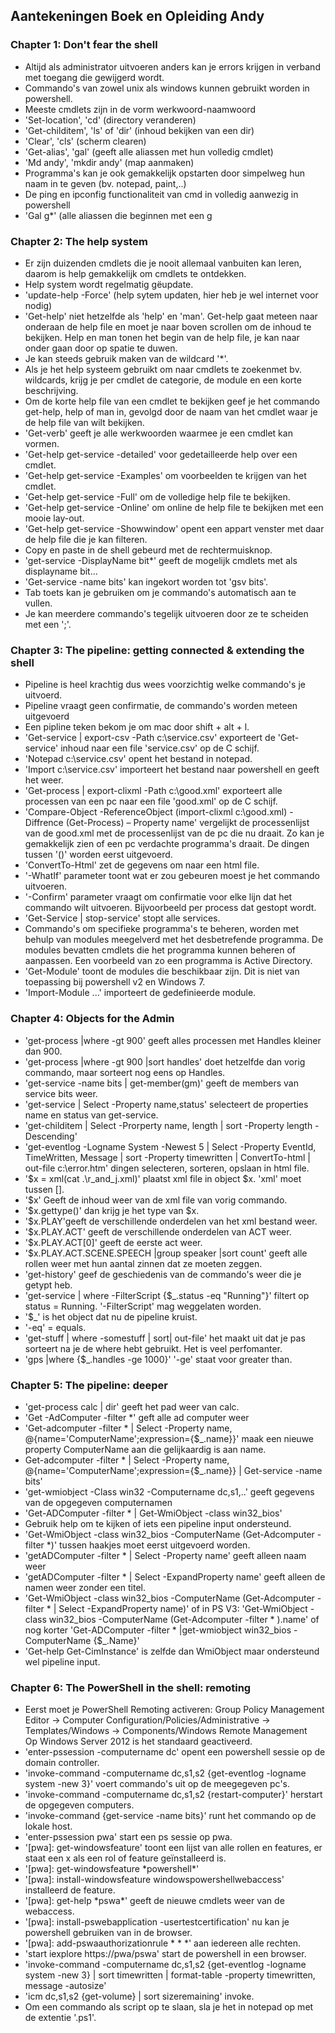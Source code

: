 ## Aantekeningen Boek en Opleiding Andy


### Chapter 1: Don't fear the shell


- Altijd als administrator uitvoeren anders kan je errors krijgen in verband met toegang die gewijgerd wordt.
- Commando's van zowel unix als windows kunnen gebruikt worden in powershell.
- Meeste cmdlets zijn in de vorm werkwoord-naamwoord
- 'Set-location', 'cd' (directory veranderen)
- 'Get-childitem', 'ls' of 'dir' (inhoud bekijken van een dir)
- 'Clear', 'cls' (scherm clearen)
- 'Get-alias', 'gal' (geeft alle aliassen met hun volledig cmdlet) 
- 'Md andy', 'mkdir andy' (map aanmaken)
- Programma's kan je ook gemakkelijk opstarten door simpelweg hun naam in te geven (bv. notepad, paint,..)
- De ping en ipconfig functionaliteit van cmd in volledig aanwezig in powershell
- 'Gal g*' (alle aliassen die beginnen met een g

### Chapter 2: The help system

- Er zijn duizenden cmdlets die je nooit allemaal vanbuiten kan leren, daarom is help gemakkelijk om cmdlets te ontdekken.
- Help system wordt regelmatig gëupdate.
- 'update-help -Force' (help sytem updaten, hier heb je wel internet voor nodig)
- 'Get-help' niet hetzelfde als 'help' en 'man'.
Get-help gaat meteen naar onderaan de help file en moet je naar boven scrollen om de inhoud te bekijken.
Help en man tonen het begin van de help file, je kan naar onder gaan door op spatie te duwen.
- Je kan steeds gebruik maken van de wildcard '*'.
- Als je het help systeem gebruikt om naar cmdlets te zoekenmet bv. wildcards, krijg je per cmdlet de categorie, de module en een korte beschrijving.
- Om de korte help file van een cmdlet te bekijken geef je het commando get-help, help of man in, gevolgd door de naam van het cmdlet waar je de help file van wilt bekijken.
- 'Get-verb' geeft je alle werkwoorden waarmee je een cmdlet kan vormen.
- 'Get-help get-service -detailed' voor gedetailleerde help over een cmdlet.
- 'Get-help get-service -Examples' om voorbeelden te krijgen van het cmdlet.
- 'Get-help get-service -Full' om de volledige help file te bekijken.
- 'Get-help get-service -Online' om online de help file te bekijken met een mooie lay-out.
- 'Get-help get-service -Showwindow' opent een appart venster met daar de help file die je kan filteren.
- Copy en paste in de shell gebeurd met de rechtermuisknop.
- 'get-service -DisplayName bit*' geeft de mogelijk cmdlets met als displayname bit...
- 'Get-service -name bits' kan ingekort worden tot 'gsv bits'.
- Tab toets kan je gebruiken om je commando's automatisch aan te vullen.
- Je kan meerdere commando's tegelijk uitvoeren door ze te scheiden met een ';'.

### Chapter 3: The pipeline: getting connected & extending the shell

- Pipeline is heel krachtig dus wees voorzichtig welke commando's je uitvoerd.
- Pipeline vraagt geen confirmatie, de commando's worden meteen uitgevoerd
- Een pipline teken bekom je om mac door shift + alt + l.
- 'Get-service | export-csv -Path c:\service.csv' exporteert de 'Get-service' inhoud naar een file 'service.csv' op de C schijf.
- 'Notepad c:\service.csv' opent het bestand in notepad.
- 'Import c:\service.csv' importeert het bestand naar powershell en geeft het weer.
- 'Get-process | export-clixml -Path c:\good.xml' exporteert alle processen van een pc naar een file 'good.xml' op de C schijf.
- 'Compare-Object -ReferenceObject (import-clixml c:\good.xml) -Diffrence (Get-Process) – Property name' vergelijkt de processenlijst van de good.xml met de processenlijst van de pc die nu draait. Zo kan je gemakkelijk zien of een pc verdachte programma's draait. De dingen tussen '()' worden eerst uitgevoerd.
- 'ConvertTo-Html' zet de gegevens om naar een html file.
- '-WhatIf' parameter toont wat er zou gebeuren moest je het commando uitvoeren.
- '-Confirm' parameter vraagt om confirmatie voor elke lijn dat het commando wilt uitvoeren. Bijvoorbeeld per process dat gestopt wordt.
- 'Get-Service | stop-service' stopt alle services.
- Commando's om specifieke programma's te beheren, worden met behulp van modules meegelverd met het desbetrefende programma. De modules bevatten cmdlets die het programma kunnen beheren of aanpassen. Een voorbeeld van zo een programma is Active Directory.
- 'Get-Module' toont de modules die beschikbaar zijn. Dit is niet van toepassing bij powershell v2 en Windows 7.
- 'Import-Module ...' importeert de gedefinieerde module.

### Chapter 4: Objects for the Admin

- 'get-process |where -gt 900' geeft alles processen met Handles kleiner dan 900.
- 'get-process |where -gt 900 |sort handles' doet hetzelfde dan vorig commando, maar sorteert nog eens op Handles.
- 'get-service -name bits | get-member(gm)' geeft de members van service bits weer.
- 'get-service | Select -Property name,status' selecteert de properties name en status van get-service.
- 'get-childitem | Select -Prorperty name, length | sort -Property length -Descending' 
- 'get-eventlog -Logname System -Newest 5 | Select -Property EventId, TimeWritten, Message | sort -Property timewritten | ConvertTo-html | out-file c:\error.htm' dingen selecteren, sorteren, opslaan in html file.
- '$x = xml(cat .\r_and_j.xml)' plaatst xml file in object $x. 'xml' moet tussen [].
- '$x' Geeft de inhoud weer van de xml file van vorig commando.
- '$x.gettype()' dan krijg je het type van $x.
- '$x.PLAY'geeft de verschillende onderdelen van het xml bestand weer.
- '$x.PLAY.ACT' geeft de verschillende onderdelen van ACT weer.
- '$x.PLAY.ACT[0]' geeft de eerste act weer.
- '$x.PLAY.ACT.SCENE.SPEECH |group speaker |sort count' geeft alle rollen weer met hun aantal zinnen dat ze moeten zeggen.
- 'get-history' geef de geschiedenis van de commando's weer die je getypt heb.
- 'get-service | where -FilterScript {$_.status -eq "Running"}' filtert op status = Running. '-FilterScript' mag weggelaten worden.
- '$_' is het object dat nu de pipeline kruist.
- '-eq' = equals.
- 'get-stuff | where -somestuff | sort|  out-file' het maakt uit dat je pas sorteert na je de where hebt gebruikt. Het is veel perfomanter.
- 'gps |where {$_.handles -ge 1000}' '-ge' staat voor greater than.

### Chapter 5: The pipeline: deeper

- 'get-process calc | dir' geeft het pad weer van calc.
- 'Get -AdComputer -filter *' geft alle ad computer weer 
- 'Get-adcomputer -filter * | Select -Property name, @{name='ComputerName';expression={$_.name}}' maak een nieuwe property ComputerName aan die gelijkaardig is aan name.
- Get-adcomputer -filter * | Select -Property name, @{name='ComputerName';expression={$_.name}} | Get-service -name bits'
- 'get-wmiobject -Class win32 -Computername dc,s1,..' geeft gegevens van de opgegeven computernamen
- 'Get-ADComputer -filter * | Get-WmiObject -class win32_bios'
- Gebruik help om te kijken of iets een pipeline input ondersteund.
- 'Get-WmiObject -class win32_bios -ComputerName (Get-Adcomputer -filter *)' tussen haakjes moet eerst uitgevoerd worden.
- 'getADComputer -filter * | Select -Property name' geeft alleen naam weer
- 'getADComputer -filter * | Select -ExpandProperty name' geeft alleen de namen weer zonder een titel.
- 'Get-WmiObject -class win32_bios -ComputerName (Get-Adcomputer -filter * | Select -ExpandProperty name)' of in PS V3: 'Get-WmiObject -class win32_bios -ComputerName (Get-Adcomputer -filter * ).name' of nog korter 'Get-ADComputer -filter * |get-wmiobject win32_bios -ComputerName {$_.Name}'
- 'Get-help Get-CimInstance' is zelfde dan WmiObject maar ondersteund wel pipeline input.

### Chapter 6: The PowerShell in the shell: remoting

- Eerst moet je PowerShell Remoting activeren: Group Policy Management Editor -> Computer Configuration/Policies/Administrative -> Templates/Windows -> Components/Windows Remote Management <br/> Op Windows Server 2012 is het standaard geactiveerd.
- 'enter-pssession -computername dc' opent een powershell sessie op de domain controller.
- 'invoke-command -computername dc,s1,s2 {get-eventlog -logname system -new 3}' voert commando's uit op de meegegeven pc's. 
- 'invoke-command -computername dc,s1,s2 {restart-computer}' herstart de opgegeven computers.
- 'invoke-command {get-service -name bits}' runt het commando op de lokale host.
- 'enter-pssession pwa' start een ps sessie op pwa.
-  '[pwa]: get-windowsfeature' toont een lijst van alle rollen en features, er staat een x als een rol of feature geïnstalleerd is.
-  '[pwa]: get-windowsfeature \*powershell\*' 
-  '[pwa]: install-windowsfeature windowspowershellwebaccess' installeerd de feature.
-  '[pwa]: get-help \*pswa\*' geeft de nieuwe cmdlets weer van de webaccess.
-  '[pwa]: install-pswebapplication -usertestcertification' nu kan je powershell gebruiken van in de browser.
-  '[pwa]: add-pswaauthorizationrule * * *' aan iedereen alle rechten.
-  'start iexplore https://pwa/pswa' start de powershell in een browser.
-  'invoke-command -computername dc,s1,s2 {get-eventlog -logname system -new 3} | sort timewritten | format-table -property timewritten, message -autosize'
-  'icm dc,s1,s2 {get-volume} | sort sizeremaining' invoke.
-  Om een commando als script op te slaan, sla je het in notepad op met de extentie '.ps1'.
